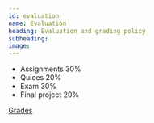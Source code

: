 ```yaml
---
id: evaluation
name: Evaluation
heading: Evaluation and grading policy
subheading: 
image: 
---
```


* Assignments 30%
* Quices 20%
* Exam 30%
* Final project 20%

[Grades](https://docs.google.com/spreadsheets/d/1UeudmgAlUsWG_3Es5szNCG2vdjsIcRC2HlCJbuxwebU/edit?usp=sharing)